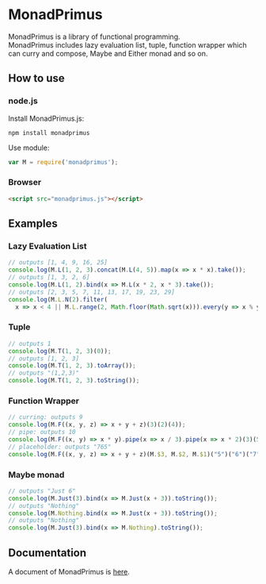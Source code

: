 # MonadPrimus
MonadPrimus is a library of functional programming.  
MonadPrimus includes lazy evaluation list, tuple, function wrapper which can curry and compose,
Maybe and Either monad and so on.

## How to use

### node.js
Install MonadPrimus.js:
```
npm install monadprimus
```

Use module:
```js
var M = require('monadprimus');
```

### Browser
```html
<script src="monadprimus.js"></script>
```

## Examples

### Lazy Evaluation List
```js
// outputs [1, 4, 9, 16, 25]
console.log(M.L(1, 2, 3).concat(M.L(4, 5)).map(x => x * x).take());
// outputs [1, 3, 2, 6]
console.log(M.L(1, 2).bind(x => M.L(x * 2, x * 3).take());
// outputs [2, 3, 5, 7, 11, 13, 17, 19, 23, 29]
console.log(M.L.N(2).filter(
  x => x < 4 || M.L.range(2, Math.floor(Math.sqrt(x))).every(y => x % y !== 0)).take(10));
```

### Tuple
```js
// outputs 1
console.log(M.T(1, 2, 3)(0));
// outputs [1, 2, 3]
console.log(M.T(1, 2, 3).toArray());
// outputs "(1,2,3)"
console.log(M.T(1, 2, 3).toString());
```

### Function Wrapper
```js
// curring: outputs 9
console.log(M.F((x, y, z) => x + y + z)(3)(2)(4));
// pipe: outputs 10
console.log(M.F((x, y) => x * y).pipe(x => x / 3).pipe(x => x * 2)(3)(5));
// placeholder: outputs "765"
console.log(M.F((x, y, z) => x + y + z)(M.$3, M.$2, M.$1)("5")("6")("7"));
```

### Maybe monad
```js
// outputs "Just 6"
console.log(M.Just(3).bind(x => M.Just(x + 3)).toString());
// outputs "Nothing"
console.log(M.Nothing.bind(x => M.Just(x + 3)).toString());
// outputs "Nothing"
console.log(M.Just(3).bind(x => M.Nothing).toString());
```

## Documentation
A document of MonadPrimus is [here](http://monadprimus.morilib.net/index.html).
